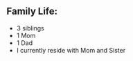 
<div class="family-section">
  <h2>Family Life:</h2>
  <ul>
    <li>3 siblings</li>
    <li>1 Mom</li>
    <li>1 Dad</li>
    <li>I currently reside with Mom and Sister</li>
  </ul>
</div>

